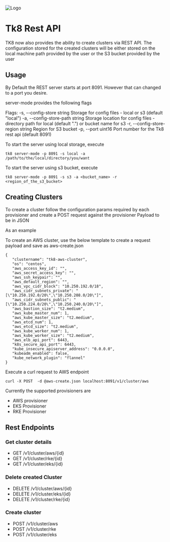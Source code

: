 ![Logo](docs/images/tk8.png)

# Tk8 Rest API
TK8 now also provides the ability to create clusters via REST API.
The configuration stored for the created clusters will be either stored on the local machine path provided by the user
or the S3 bucket provided by the user


## Usage

By Default the REST server starts at port 8091. However that can changed to a port you desire.

server-mode provides the following flags

Flags:
  -s, --config-store string          Storage for config files - local or s3 (default "local")
  -a, --config-store-path string     Storage location for config files - directory path for local (default ".") or bucket name for s3
  -r, --config-store-region string   Region for S3 bucket
  -p, --port uint16                  Port number for the Tk8 rest api (default 8091)

To start the server using local storage, execute

```
tk8 server-mode -p 8091 -s local -a /path/to/the/local/directory/you/want
```

To start the server using s3 bucket, execute
```
tk8 server-mode -p 8091 -s s3 -a <bucket_name> -r <region_of_the_s3_bucket>
```

## Creating Clusters

To create a cluster follow the configuration params required by each provisioner and create a POST request against the provisioner
Payload to be in JSON

As an example

To create an AWS cluster, use the below template to create a request payload and save as aws-create.json

```
{
   "clustername": "tk8-aws-cluster",
   "os": "centos",
   "aws_access_key_id": "",
   "aws_secret_access_key": "",
   "aws_ssh_keypair": "",
   "aws_default_region": "",
   "aws_vpc_cidr_block": "10.250.192.0/18",
   "aws_cidr_subnets_private": "[\"10.250.192.0/20\",\"10.250.208.0/20\"]",
   "aws_cidr_subnets_public": "[\"10.250.224.0/20\",\"10.250.240.0/20\"]",
   "aws_bastion_size": "t2.medium",
   "aws_kube_master_num": 1,
   "aws_kube_master_size": "t2.medium",
   "aws_etcd_num": 1,
   "aws_etcd_size": "t2.medium",
   "aws_kube_worker_num": 1,
   "aws_kube_worker_size": "t2.medium",
   "aws_elb_api_port": 6443,
   "k8s_secure_api_port": 6443,
   "kube_insecure_apiserver_address": "0.0.0.0",
   "kubeadm_enabled": false,
   "kube_network_plugin": "flannel"
}
```

Execute a curl request to AWS endpoint

```
curl -X POST  -d @aws-create.json localhost:8091/v1/cluster/aws
```



Currently the supported provisioners are 

 - AWS provisioner
 - EKS Provisioner
 - RKE Provisioner


 ## Rest Endpoints

### Get cluster details 

 - GET /v1/cluster/aws/{id}
 - GET /v1/cluster/rke/{id}
 - GET /v1/cluster/eks/{id}

### Delete created Cluster

  - DELETE /v1/cluster/aws/{id}
  - DELETE /v1/cluster/eks/{id}
  - DELETE /v1/cluster/rke/{id}

### Create cluster
 - POST /v1/cluster/aws
 - POST /v1/cluster/rke
 - POST /v1/cluster/eks